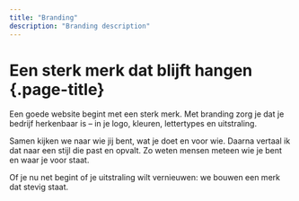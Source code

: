 ```yaml
---
title: "Branding"
description: "Branding description"
---
```


# Een sterk merk dat blijft hangen {.page-title}

Een goede website begint met een sterk merk. Met branding zorg je dat je bedrijf herkenbaar is – in je logo, kleuren, lettertypes en uitstraling.

Samen kijken we naar wie jij bent, wat je doet en voor wie. Daarna vertaal ik dat naar een stijl die past en opvalt. Zo weten mensen meteen wie je bent en waar je voor staat.

Of je nu net begint of je uitstraling wilt vernieuwen: we bouwen een merk dat stevig staat.